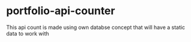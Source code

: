 # portfolio-api-counter

This api count is made using own databse concept that will have a static data to work with
